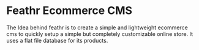 # Feathr Ecommerce CMS
The Idea behind feathr is to create a simple and lightweight ecommerce cms to quickly setup a simple but completely customizable online store. It uses a flat file database for its products.
